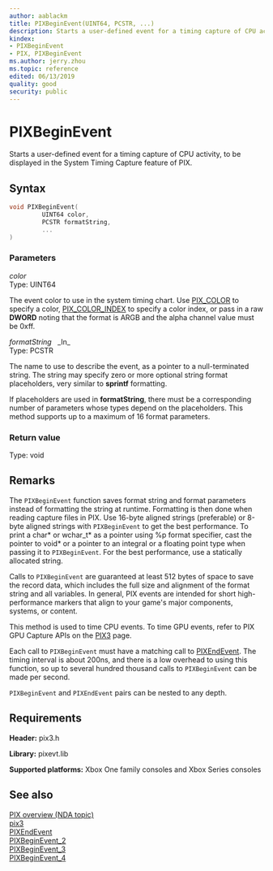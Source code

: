 ```yaml
---
author: aablackm
title: PIXBeginEvent(UINT64, PCSTR, ...)
description: Starts a user-defined event for a timing capture of CPU activity, to be displayed in the System Timing Capture feature of PIX.
kindex:
- PIXBeginEvent
- PIX, PIXBeginEvent
ms.author: jerry.zhou
ms.topic: reference
edited: 06/13/2019
quality: good
security: public
---
```


# PIXBeginEvent  

Starts a user-defined event for a timing capture of CPU activity, to be displayed in the System Timing Capture feature of PIX.  

## Syntax  
  
```cpp
void PIXBeginEvent(  
         UINT64 color,  
         PCSTR formatString,  
         ...  
)  
```  
  
### Parameters  
  
*color* &nbsp;&nbsp;  
Type: UINT64  
  
The event color to use in the system timing chart. Use [PIX_COLOR](pix_color.md) to specify a color, [PIX_COLOR_INDEX](pix_color_index.md) to specify a color index, or pass in a raw **DWORD** noting that the format is ARGB and the alpha channel value must be 0xff.  

*formatString* &nbsp;&nbsp;\_In\_  
Type: PCSTR  
  
The name to use to describe the event, as a pointer to a null-terminated string. The string may specify zero or more optional string format placeholders, very similar to **sprintf** formatting.  
  
If placeholders are used in **formatString**, there must be a corresponding number of parameters whose types depend on the placeholders. This method supports up to a maximum of 16 format parameters.  
  
### Return value
Type: void
  
## Remarks  
  
The `PIXBeginEvent` function saves format string and format parameters instead of formatting the string at runtime. Formatting is then done when reading capture files in PIX. Use 16-byte aligned strings (preferable) or 8-byte aligned strings with `PIXBeginEvent` to get the best performance. To print a char* or wchar_t* as a pointer using %p format specifier, cast the pointer to void* or a pointer to an integral or a floating point type when passing it to `PIXBeginEvent`. For the best performance, use a statically allocated string.  

Calls to `PIXBeginEvent` are guaranteed at least 512 bytes of space to save the record data, which includes the full size and alignment of the format string and all variables. In general, PIX events are intended for short high-performance markers that align to your game's major components, systems, or content.  

This method is used to time CPU events. To time GPU events, refer to PIX GPU Capture APIs on the [PIX3](../pix3_members.md) page.  

Each call to `PIXBeginEvent` must have a matching call to [PIXEndEvent](pixendevent.md). The timing interval is about 200ns, and there is a low overhead to using this function, so up to several hundred thousand calls to `PIXBeginEvent` can be made per second.  

`PIXBeginEvent` and `PIXEndEvent` pairs can be nested to any depth.  
  
## Requirements  
  
**Header:** pix3.h
  
**Library:** pixevt.lib
  
**Supported platforms:** Xbox One family consoles and Xbox Series consoles  
  
## See also  
[PIX overview (NDA topic)](../../../../tools-console/xbox-tools-and-apis/pix/pix.md)  
[pix3](../pix3_members.md)  
[PIXEndEvent](pixendevent.md)  
[PIXBeginEvent_2](pixbeginevent_2.md)  
[PIXBeginEvent_3](pixbeginevent_3.md)  
[PIXBeginEvent_4](pixbeginevent_4.md)  